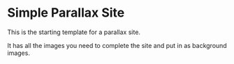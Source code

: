 # Simple Parallax Site
This is the starting template for a parallax site. 

It has all the images you need to complete the site and put in as background images. 

